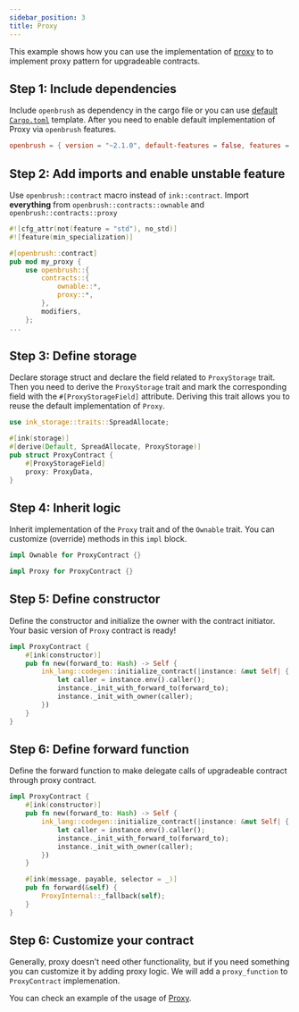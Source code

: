 ```yaml
---
sidebar_position: 3
title: Proxy
---
```


This example shows how you can use the implementation of [proxy](https://github.com/Supercolony-net/openbrush-contracts/tree/main/contracts/src/upgradability/proxy) to to implement proxy pattern for upgradeable contracts.

## Step 1: Include dependencies

Include `openbrush` as dependency in the cargo file or you can use [default `Cargo.toml`](/smart-contracts/overview#the-default-toml-of-your-project-with-openbrush) template.
After you need to enable default implementation of Proxy via `openbrush` features.

```toml
openbrush = { version = "~2.1.0", default-features = false, features = ["proxy"] }
```

## Step 2: Add imports and enable unstable feature

Use `openbrush::contract` macro instead of `ink::contract`. Import **everything** from `openbrush::contracts::ownable` and `openbrush::contracts::proxy`

```rust
#![cfg_attr(not(feature = "std"), no_std)]
#![feature(min_specialization)]

#[openbrush::contract]
pub mod my_proxy {
    use openbrush::{
        contracts::{
            ownable::*,
            proxy::*,
        },
        modifiers,
    };
...
```

## Step 3: Define storage

Declare storage struct and declare the field related to `ProxyStorage` trait. Then you need to derive the `ProxyStorage` trait and mark the corresponding field with the `#[ProxyStorageField]` attribute. Deriving this trait allows you to reuse the default implementation of `Proxy`.

```rust
use ink_storage::traits::SpreadAllocate;

#[ink(storage)]
#[derive(Default, SpreadAllocate, ProxyStorage)]
pub struct ProxyContract {
    #[ProxyStorageField]
    proxy: ProxyData,
}
```

## Step 4: Inherit logic

Inherit implementation of the `Proxy` trait and of the `Ownable` trait. You can customize (override) methods in this `impl` block.

```rust
impl Ownable for ProxyContract {}

impl Proxy for ProxyContract {}
```

## Step 5: Define constructor

Define the constructor and initialize the owner with the contract initiator. Your basic version of `Proxy` contract is ready!

```rust
impl ProxyContract {
    #[ink(constructor)]
    pub fn new(forward_to: Hash) -> Self {
        ink_lang::codegen::initialize_contract(|instance: &mut Self| {
            let caller = instance.env().caller();
            instance._init_with_forward_to(forward_to);
            instance._init_with_owner(caller);
        })
    }
}
```

## Step 6: Define forward function

Define the forward function to make delegate calls of upgradeable contract through proxy contract.

```rust
impl ProxyContract {
    #[ink(constructor)]
    pub fn new(forward_to: Hash) -> Self {
        ink_lang::codegen::initialize_contract(|instance: &mut Self| {
            let caller = instance.env().caller();
            instance._init_with_forward_to(forward_to);
            instance._init_with_owner(caller);
        })
    }

    #[ink(message, payable, selector = _)]
    pub fn forward(&self) {
        ProxyInternal::_fallback(self);
    }
}
```
## Step 6: Customize your contract

Generally, proxy doesn't need other functionality, but if you need something you can customize it by adding proxy logic. We will add a `proxy_function` to `ProxyContract` implemenation.


You can check an example of the usage of [Proxy](https://github.com/Supercolony-net/openbrush-contracts/tree/main/examples/proxy).
